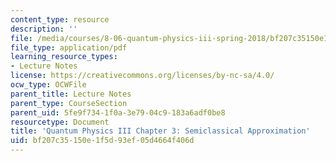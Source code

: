 ```yaml
---
content_type: resource
description: ''
file: /media/courses/8-06-quantum-physics-iii-spring-2018/bf207c35150e1f5d93ef05d4664f406d_MIT8_06S18ch3.pdf
file_type: application/pdf
learning_resource_types:
- Lecture Notes
license: https://creativecommons.org/licenses/by-nc-sa/4.0/
ocw_type: OCWFile
parent_title: Lecture Notes
parent_type: CourseSection
parent_uid: 5fe9f734-1f0a-3e79-04c9-183a6adf0be8
resourcetype: Document
title: 'Quantum Physics III Chapter 3: Semiclassical Approximation'
uid: bf207c35-150e-1f5d-93ef-05d4664f406d
---
```

